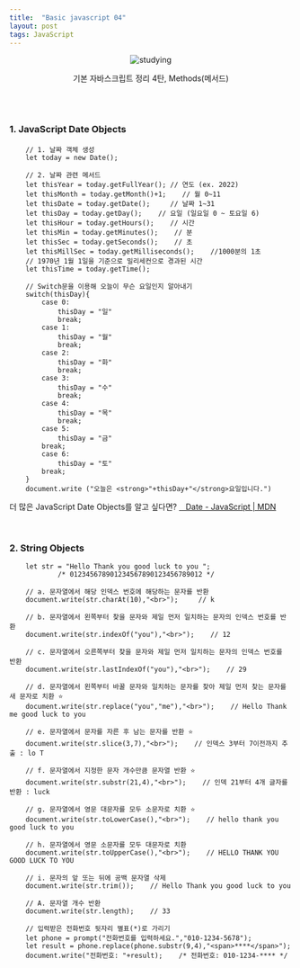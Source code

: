 ```yaml
---
title:  "Basic javascript 04"
layout: post
tags: JavaScript
---
```


<div align="center">
  <img src ="https://images.unsplash.com/photo-1488190211105-8b0e65b80b4e?ixlib=rb-1.2.1&ixid=MnwxMjA3fDB8MHxwaG90by1wYWdlfHx8fGVufDB8fHx8&auto=format&fit=crop&w=870&q=80" title="studying">
  <p>기본 자바스크립트 정리 4탄, Methods(메서드)</p>
</div>
<br>
<br>


### 1. JavaScript Date Objects
````
    // 1. 날짜 객체 생성
    let today = new Date();
    
    // 2. 날짜 관련 메서드
    let thisYear = today.getFullYear(); // 연도 (ex. 2022)
    let thisMonth = today.getMonth()+1;    // 월 0~11
    let thisDate = today.getDate();     // 날짜 1~31
    let thisDay = today.getDay();    // 요일 (일요일 0 ~ 토요일 6)
    let thisHour = today.getHours();    // 시간
    let thisMin = today.getMinutes();    // 분
    let thisSec = today.getSeconds();    // 초
    let thisMillSec = today.getMilliseconds();    //1000분의 1초
    // 1970년 1월 1일을 기준으로 밀리세컨으로 경과된 시간
    let thisTime = today.getTime();
````
````
    // Switch문을 이용해 오늘이 무슨 요일인지 알아내기
    switch(thisDay){
        case 0:
            thisDay = "일"
            break;
        case 1:
            thisDay = "월"
            break;
        case 2:
            thisDay = "화"
            break;
        case 3:
            thisDay = "수"
            break;
        case 4:
            thisDay = "목"
            break;
        case 5:
            thisDay = "금"
        break;
        case 6:
            thisDay = "토"
        break;
    }
    document.write ("오늘은 <strong>"+thisDay+"</strong>요일입니다.")
````

더 많은 JavaScript Date Objects를 알고 싶다면?
<a href="https://developer.mozilla.org/en-US/docs/Web/JavaScript/Reference/Global_Objects/Date">&nbsp;&nbsp; Date - JavaScript | MDN </a>

<br>

### 2. String Objects
````
    let str = "Hello Thank you good luck to you ";
            /* 012345678901234567890123456789012 */
    
    // a. 문자열에서 해당 인덱스 번호에 해당하는 문자를 반환
    document.write(str.charAt(10),"<br>");     // k

    // b. 문자열에서 왼쪽부터 찾을 문자와 제일 먼저 일치하는 문자의 인덱스 번호를 반환
    document.write(str.indexOf("you"),"<br>");    // 12

    // c. 문자열에서 오른쪽부터 찾을 문자와 제일 먼저 일치하는 문자의 인덱스 번호를 반환
    document.write(str.lastIndexOf("you"),"<br>");    // 29

    // d. 문자열에서 왼쪽부터 바꿀 문자와 일치하는 문자를 찾아 제일 먼저 찾는 문자를 새 문자로 치환 ⭐
    document.write(str.replace("you","me"),"<br>");    // Hello Thank me good luck to you

    // e. 문자열에서 문자를 자른 후 남는 문자를 반환 ⭐
    document.write(str.slice(3,7),"<br>");    // 인덱스 3부터 7이전까지 추출 : lo T

    // f. 문자열에서 지정한 문자 개수만큼 문자열 반환 ⭐
    document.write(str.substr(21,4),"<br>");    // 인덱 21부터 4개 글자를 반환 : luck 

    // g. 문자열에서 영문 대문자를 모두 소문자로 치환 ⭐
    document.write(str.toLowerCase(),"<br>");    // hello thank you good luck to you

    // h. 문자열에서 영문 소문자를 모두 대문자로 치환
    document.write(str.toUpperCase(),"<br>");    // HELLO THANK YOU GOOD LUCK TO YOU

    // i. 문자의 앞 또는 뒤에 공백 문자열 삭제
    document.write(str.trim());    // Hello Thank you good luck to you

    // A. 문자열 개수 반환
    document.write(str.length);    // 33
````
````
    // 입력받은 전화번호 뒷자리 별표(*)로 가리기
    let phone = prompt("전화번호를 입력하세요.","010-1234-5678");
    let result = phone.replace(phone.substr(9,4),"<span>****</span>");
    document.write("전화번호: "+result);    /* 전화번호: 010-1234-**** */
````
